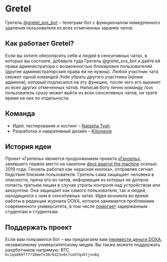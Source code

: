 # Gretel

Гретель [@gretel_sos_bot](https://t.me/gretel_sos_bot) – телеграм-бот с функционалом немедленного удаления пользователя из всех отмеченных заранее чатов.

## Как работает Gretel?

Если вы хотите обезопасить себя и людей в сенситивных чатах, в которых вы состоите, добавьте туда Гретель @gretel_sos_bot и дайте ей права администратора с возможностью блокировки пользователей (другие администраторские права ей не нужны). Любой участник чата сможет одной командой /hide убрать другого участника (кроме админов), который подписался на эту функцию, после чего его выкинет из всех других отмеченных чатов. Написав боту лично команду /sos пользователь сразу может выйти из всех сенситивных чатов, не тратя время на них по отдельности.


## Команда

+ Идея, тестирование и хостинг – [Natasha Tysh](https://github.com/ntysh)
+ Разработка и нарративный дизайн – [Kilomeow](https://github.com/kilomeow)

## История идеи

Проект «Гретель» является продолжением проекта [«Гензель»](https://github.com/destabilizer/hansel), занявшего первое место на хакатоне [devs against the machine](https://github.com/developers-against-repressions/devs-against-the-machine) осенью 2019 года. Гензель работал как «красная кнопка», отправляя сигнал бедствия близким пользователя. Гретель сама защищает человека в опасности, пряча его из чатов, информация из которых не должна попасть третьим лицам в случае утраты контроля над устройством или аккаунтом. Она защищает как самого пользователя, так и людей, находящихся с ним в сенситивных чатах. Идея возникла во время работы в редакции журнала DOXA, которое занимается проблемами современного университета, в том числе [помогает](https://doxajournal.ru/doxa_ovd) задержанным студентам и студенткам. 

## Поддержать проект

Если вам понравился бот – мы предлагаем вам [перевести деньги DOXA](https://doxajournal.ru/donate), независимому университетскому медиа.
Вы также можете поддержать разрботчиков напрямую: BTC `bc1qa869f77738mefx30r6d23v0s7seh7qxktjnn8q`
